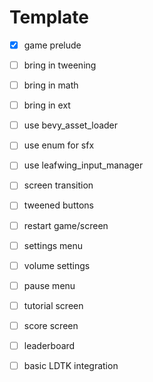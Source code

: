 # Template

- [x] game prelude
- [ ] bring in tweening
- [ ] bring in math
- [ ] bring in ext
- [ ] use bevy_asset_loader
- [ ] use enum for sfx
- [ ] use leafwing_input_manager
- [ ] screen transition
- [ ] tweened buttons
- [ ] restart game/screen
- [ ] settings menu
- [ ] volume settings
- [ ] pause menu
- [ ] tutorial screen
- [ ] score screen
- [ ] leaderboard
- [ ] basic LDTK integration

